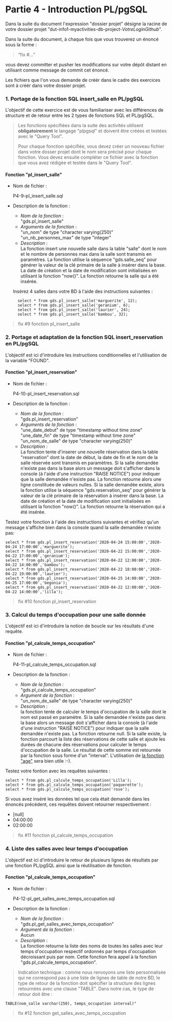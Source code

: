 # Partie 4 - Introduction PL/pgSQL
  
Dans la suite du document l'expression "dossier projet" désigne la racine de votre dossier projet "dut-info1-myactivities-db-project-*VotreLoginGithub*".

Dans la suite du document, à chaque fois que vous trouverez un énoncé  sous la forme :

> “fix #...”

vous devez committer et pusher les modifications sur votre dépôt distant en utilisant comme message de commit cet énoncé.

Les fichiers que l'on vous demande de créér dans le cadre des exercices sont à créér dans votre dossier projet.

### 1. Portage de la fonction SQL insert_salle en PL/pgSQL

L'objectif de cette exercice est de vous familiariser avec les différences de structure et de retour entre les 2 types de fonctions SQL et PL/pgSQL.

> Les fonctions spécifiées dans la suite des activités utilisent **obligatoirement** le langage "plpgsql" et doivent être créées et testées avec le "Query Tool".
>
>Pour chaque fonction spécifiée, vous devez créer un nouveau fichier dans votre dosser projet dont le nom sera précisé pour chaque fonction. Vous devez ensuite compléter ce fichier avec la fonction que vous avez rédigée et testée dans le "Query Tool".

#### Fonction "pl_insert_salle"

- Nom de fichier :  

    P4-9-pl_insert_salle.sql

- Description de la fonction :  

    - *Nom de la fonction* :  
    "gds.pl_insert_salle"  
    - *Arguments de la fonction* :  
    "un_nom" de type "character varying(250)"
    "un_nb_personnes_max" de type "integer"  
    - *Description* :   
    La fonction insert une nouvelle salle dans la table "salle" dont le nom et le nombre de personnes max dans la salle sont transmis en paramètres.
    La fonction utilise la séquence "gds.salle_seq" pour générer la valeur de la clé primaire de la salle à insérer dans la base. La date de création et la date de modification sont initialisées en utilisant la fonction "now()". 
    La fonction retourne la salle qui a été insérée.

    Insérez 4 salles dans votre BD à l'aide des instructions suivantes :

        select * from gds.pl_insert_salle('marguerite', 12);
        select * from gds.pl_insert_salle('geranium', 6);
        select * from gds.pl_insert_salle('laurier', 24);
        select * from gds.pl_insert_salle('bambou', 32);

> fix #9 fonction pl_insert_salle

### 2. Portage et adaptation de la fonction SQL insert_reservation en PL/pgSQL

L'objectif est ici d'introduire les instructions conditionnelles et l'utilisation de la variable "FOUND".

#### Fonction "pl_insert_reservation"

- Nom de fichier :  

    P4-10-pl_insert_reservation.sql

- Description de la fonction :  

    - *Nom de la fonction* :  
    "gds.pl_insert_reservation"  
    - *Arguments de la fonction* :  
    "une_date_debut" de type "timestamp without time zone"
    "une_date_fin" de type "timestamp without time zone" 
    "un_nom_de_salle" de type "character varying(250)"
    - *Description* :   
    La fonction tente d'inserer une nouvelle réservation dans la table "reservation" dont la date de début, la date de fin et le nom de la salle réservée sont transmis en paramètres.
    Si la salle demandée n'existe pas dans la base alors un message doit s'afficher dans la console (à l'aide d'une instruction "RAISE NOTICE") pour indiquer que la salle demandée n'existe pas. La fonction retourne alors une ligne constituée de valeurs nulles. 
    Si la salle demandée existe, alors la fonction utilise la séquence "gds.reservation_seq" pour générer la valeur de la clé primaire de la réservation à insérer dans la base. La date de création et la date de modification sont initialisées en utilisant la fonction "now()". 
    La fonction retourne la réservation qui a été insérée.


Testez votre fonction à l'aide des instructions suivantes  et vérifiez qu'un message s'affiche bien dans la console quand la salle demandée n'existe pas:

    select * from gds.pl_insert_reservation('2020-04-24 15:00:00','2020-04-24 17:00:00','marguerite');
    select * from gds.pl_insert_reservation('2020-04-22 15:00:00','2020-04-22 17:00:00','geranium');
    select * from gds.pl_insert_reservation('2020-04-22 12:00:00','2020-04-22 14:00:00','bambou');
    select * from gds.pl_insert_reservation('2020-04-22 18:00:00','2020-04-22 19:00:00','laurier');
    select * from gds.pl_insert_reservation('2020-04-25 14:00:00','2020-04-25 17:00:00','begonia');
    select * from gds.pl_insert_reservation('2020-04-22 12:00:00','2020-04-22 14:00:00','lilla');

> fix #10 fonction pl_insert_reservation

### 3. Calcul du temps d'occupation pour une salle donnée

L'objectif est ici d'introduire la notion de boucle sur les résultats d'une requête.

#### Fonction "pl_calcule_temps_occupation"

- Nom de fichier :  

    P4-11-pl_calcule_temps_occupation.sql

- Description de la fonction :  

    - *Nom de la fonction* :  
    "gds.pl_calcule_temps_occupation"  
    - *Argument de la fonction* :   
    "un_nom_de_salle" de type "character varying(250)"
    - *Description* :   
    la fonction tente de calculer le temps d'occupation de la salle dont le nom est passé en paramètre. Si la salle demandée n'existe pas dans la base alors un message doit s'afficher dans la console (à l'aide d'une instruction "RAISE NOTICE") pour indiquer que la salle demandée n'existe pas. La fonction retourne null.
    Si la salle existe, la fonction parcourt la liste des réservations de cette salle et ajoute les durées de chacune des réservations pour calculer le temps d'occupation de la salle. Le résultat de cette somme est retournée par la fonction sous forme d'un "interval". L'utilisation de [la fonction "age"](https://www.postgresql.org/docs/9.6/functions-datetime.html) sera bien utile :-).

Testez votre fontion avec les requêtes suivantes :
    
    select * from gds.pl_calcule_temps_occupation('Lilla');
    select * from gds.pl_calcule_temps_occupation('paquerette');
    select * from gds.pl_calcule_temps_occupation('rose');

Si vous avez inséré les données tel que cela était demandé dans les énoncés précédent, ces requêtes doivent retourner respectivement :

- [null]
- 04:00:00
- 02:00:00

> fix #11 fonction pl_calcule_temps_occupation

### 4. Liste des salles avec leur temps d'occupation

L'objectif est ici d'introduire le retour de plusieurs lignes de résultats par une fonction PL/pgSQL ainsi que la réutilisation  de fonction.

#### Fonction "pl_calcule_temps_occupation"

- Nom de fichier :  

    P4-12-pl_get_salles_avec_temps_occupation.sql

- Description de la fonction :  

    - *Nom de la fonction* :  
    "gds.pl_get_salles_avec_temps_occupation"  
    - *Argument de la fonction* :   
    Aucun
    - *Description* :   
    La fonction retourne la liste des noms de toutes les salles avec leur temps d'occupation respectif ordonnés par temps d'occupation décroissant puis par nom.
    Cette fonction fera appel à la fonction "gds.pl_calcule_temps_occupation".

> Indication technique : comme nous renvoyons une liste personnalisée qui ne correspond pas à une liste de lignes de table de notre BD, le type de retour de la fonction doit spécifier la structure des lignes retournées avec une clause "TABLE". Dans notre cas, le type de retour doit être :  

    TABLE(nom_salle varchar(250), temps_occupation interval)"

> fix #12 fonction get_salles_avec_temps_occupation